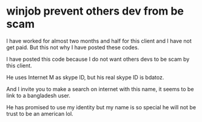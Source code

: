 # winjob prevent others dev from be scam


I have worked for almost two months and half for this client and I have not get paid. But this not why I have posted these codes.


I have posted this code because I do not want others devs to be scam by this client. 


He uses Internet M as skype ID, but his real skype ID is bdatoz. 


And I invite you to make a search on internet with this name, it seems to be link to a bangladesh user. 


He has promised to use my identity but my name is so special he will not be trust to be an american lol.

